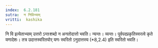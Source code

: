```yaml
---
index:  6.2.181
sutra:  न निविभ्याम्
vritti:  kashika 
---
```


नि वि इत्येताभ्याम् उत्तरो ऽन्तःशब्दो न अनतोदात्तो भवति। न्यन्तः। व्यन्तः। पूर्वपदप्रकृतिस्वरत्वे कृते यणादेशः। तत्र उदात्तस्वरितयोर् यणः स्वरितो ऽनुदात्तस्य (*8,2.4) इति स्वरितो भवति।

